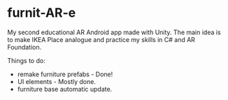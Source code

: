 # furnit-AR-e
My second educational AR Android app made with Unity.
The main idea is to make IKEA Place analogue and practice my skills in C# and AR Foundation.

Things to do:
- remake furniture prefabs - Done!
- UI elements - Mostly done.
- furniture base automatic update.
